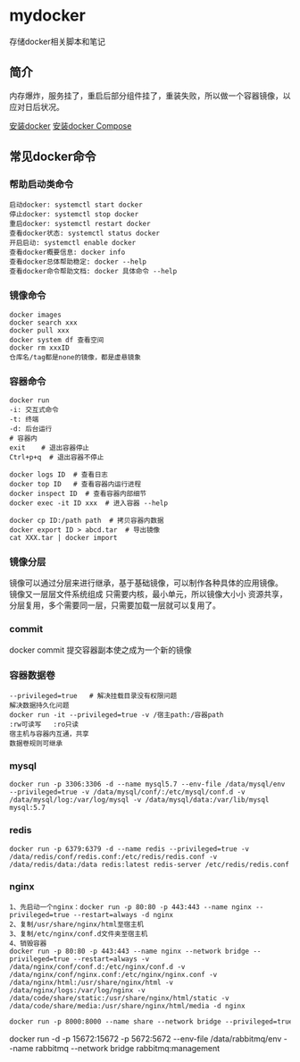 # mydocker
存储docker相关脚本和笔记
## 简介
内存爆炸，服务挂了，重启后部分组件挂了，重装失败，所以做一个容器镜像，以应对日后状况。

[安装docker](安装docker.md)
[安装docker Compose](安装docker.md)

## 常见docker命令
### 帮助启动类命令
```
启动docker: systemctl start docker
停止docker: systemctl stop docker
重启docker: systemctl restart docker
查看docker状态: systemctl status docker
开启启动: systemctl enable docker
查看docker概要信息: docker info
查看docker总体帮助稳定: docker --help
查看docker命令帮助文档: docker 具体命令 --help
```
### 镜像命令
```
docker images
docker search xxx
docker pull xxx
docker system df 查看空间
docker rm xxxID
仓库名/tag都是none的镜像，都是虚悬镜象
```
### 容器命令
```
docker run
-i: 交互式命令
-t: 终端
-d: 后台运行
# 容器内
exit    # 退出容器停止
Ctrl+p+q  # 退出容器不停止

docker logs ID  # 查看日志
docker top ID   # 查看容器内运行进程
docker inspect ID  # 查看容器内部细节
docker exec -it ID xxx  # 进入容器 --help

docker cp ID:/path path  # 拷贝容器内数据
docker export ID > abcd.tar  # 导出镜像
cat XXX.tar | docker import 
```

### 镜像分层
镜像可以通过分层来进行继承，基于基础镜像，可以制作各种具体的应用镜像。
镜像又一层层文件系统组成
只需要内核，最小单元，所以镜像大小小
资源共享，分层复用，多个需要同一层，只需要加载一层就可以复用了。
### commit
docker commit 提交容器副本使之成为一个新的镜像

### 容器数据卷
```
--privileged=true   # 解决挂载目录没有权限问题 
解决数据持久化问题
docker run -it --privileged=true -v /宿主path:/容器path
:rw可读写   :ro只读
宿主机与容器内互通，共享
数据卷规则可继承
```
### mysql
```
docker run -p 3306:3306 -d --name mysql5.7 --env-file /data/mysql/env --privileged=true -v /data/mysql/conf/:/etc/mysql/conf.d -v /data/mysql/log:/var/log/mysql -v /data/mysql/data:/var/lib/mysql mysql:5.7
```
### redis
```
docker run -p 6379:6379 -d --name redis --privileged=true -v /data/redis/conf/redis.conf:/etc/redis/redis.conf -v /data/redis/data:/data redis:latest redis-server /etc/redis/redis.conf
```
### nginx
```
1、先启动一个nginx：docker run -p 80:80 -p 443:443 --name nginx --privileged=true --restart=always -d nginx
2、复制/usr/share/nginx/html至宿主机
3、复制/etc/nginx/conf.d文件夹至宿主机
4、销毁容器
docker run -p 80:80 -p 443:443 --name nginx --network bridge --privileged=true --restart=always -v /data/nginx/conf/conf.d:/etc/nginx/conf.d -v /data/nginx/conf/nginx.conf:/etc/nginx/nginx.conf -v /data/nginx/html:/usr/share/nginx/html -v /data/nginx/logs:/var/log/nginx -v /data/code/share/static:/usr/share/nginx/html/static -v /data/code/share/media:/usr/share/nginx/html/media -d nginx
```
```markdown
docker run -p 8000:8000 --name share --network bridge --privileged=true --env-file /data/code/env -v /data/code/share:/data/code/share -v/data/code/logs/:/data/code/logs/ -it -d share
```
docker run -d -p 15672:15672 -p 5672:5672 --env-file /data/rabbitmq/env --name rabbitmq --network bridge rabbitmq:management